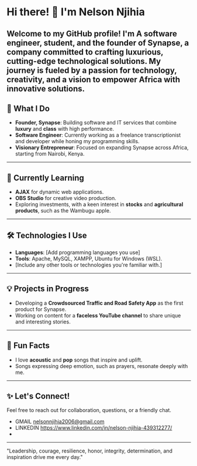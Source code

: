 # Hi there! 👋 I'm Nelson Njihia  

Welcome to my GitHub profile! I'm A  **software engineer**, **student**, and the founder of **Synapse**, a company committed to crafting luxurious, cutting-edge technological solutions. My journey is fueled by a passion for technology, creativity, and a vision to empower Africa with innovative solutions.  
--
## 🚀 What I Do  
- **Founder, Synapse**: Building software and IT services that combine **luxury** and **class** with high performance.  
- **Software Engineer**: Currently working as a freelance transcriptionist and developer while honing my programming skills.  
- **Visionary Entrepreneur**: Focused on expanding Synapse across Africa, starting from Nairobi, Kenya.  

---
## 🌱 Currently Learning  
- **AJAX** for dynamic web applications.  
- **OBS Studio** for creative video production.  
- Exploring investments, with a keen interest in **stocks** and **agricultural products**, such as the Wambugu apple.  

---
## 🛠️ Technologies I Use  
- **Languages**: [Add programming languages you use]  
- **Tools**: Apache, MySQL, XAMPP, Ubuntu for Windows (WSL).  
- [Include any other tools or technologies you're familiar with.]  

---

## 💡 Projects in Progress  
- Developing a **Crowdsourced Traffic and Road Safety App** as the first product for Synapse.  
- Working on content for a **faceless YouTube channel** to share unique and interesting stories.  

---

## 🎵 Fun Facts  
- I love **acoustic** and **pop** songs that inspire and uplift.  
- Songs expressing deep emotion, such as prayers, resonate deeply with me.  

---

## ✨ Let's Connect!  
Feel free to reach out for collaboration, questions, or a friendly chat.  
- GMAIL nelsonnjihia2006@gmail.com
- LINKEDIN   https://www.linkedin.com/in/nelson-njihia-439312277/
-   

---

"Leadership, courage, resilience, honor, integrity, determination, and inspiration drive me every day."  
